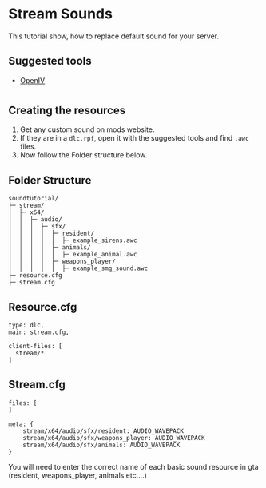 # Stream Sounds
This tutorial show, how to replace default sound for your server.

## Suggested tools 
- [OpenIV](https://openiv.com/)
#

## Creating the resources
1. Get any custom sound on mods website.
2. If they are in a ```dlc.rpf```, open it with the suggested tools and find ```.awc``` files.
3. Now follow the Folder structure below.

## Folder Structure

```
soundtutorial/
├─ stream/
│  ├─ x64/
│  │  ├─ audio/
│  │  │  ├─ sfx/
│  │  │  │  ├─ resident/
│  │  │  │  │  ├─ example_sirens.awc
│  │  │  │  ├─ animals/
│  │  │  │  │  ├─ example_animal.awc
│  │  │  │  ├─ weapons_player/
│  │  │  │  │  ├─ example_smg_sound.awc
├─ resource.cfg
├─ stream.cfg
```

## **Resource.cfg**

```
type: dlc,
main: stream.cfg,

client-files: [
  stream/*
]
```

## **Stream.cfg**

```
files: [
]

meta: {
  	stream/x64/audio/sfx/resident: AUDIO_WAVEPACK
  	stream/x64/audio/sfx/weapons_player: AUDIO_WAVEPACK
	stream/x64/audio/sfx/animals: AUDIO_WAVEPACK
}
```

You will need to enter the correct name of each basic sound resource in gta (resident, weapons_player, animals etc....)
